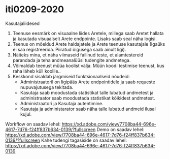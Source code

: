 # iti0209-2020

Kasutajaliidesed

1. Teenuse eesmärk on visuaalne liides Aretele, millega saab Aretet hallata ja kasutada visuaalselt Arete endpointe. Lisaks saab seal näha logisi.
2. Teenus on mõeldud Arete haldajatele ja Arete teenuse kasutajale (Igaüks ei saa registreerida. Piiratud õigusega saab ainult ligi).
3. Näiteks mina, et näha viimaseid failinud teste, et alamtestereid parandada ja teha andmeanalüüsi tudengite andmetega.
4. Võimaldab teenust müüa koolist välja. Müün koodi testimise teenust, kus raha läheb küll koolile..
5. Keskkond sisaldab järgmiseid funktsionaalseid nõudeid:
    * Administraatoril on ligipääs Arete endpointidele ja saab requeste nupuvajutusega tekitada.
    * Kasutaja saab moodustada statistikat talle lubatud andmetest ja administraator saab moodustada statistikat kõikidest andmetest.
    * Administraatori ja Kasutaja autentimine.
    * Kasutaja ja administarator saab näha talle lubatud andmeid ilusal kujul.

Workflow on saadav lehel: https://xd.adobe.com/view/7708ba44-696e-4617-7d76-f24ff837b634-0139/?fullscreen
Demo on saadav lehel: https://xd.adobe.com/view/7708ba44-696e-4617-7d76-f24ff837b634-0139/?fullscreen
Kahe tudengi tagasiside on saadav lehel: https://xd.adobe.com/view/7708ba44-696e-4617-7d76-f24ff837b634-0139